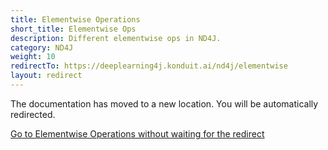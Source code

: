 ```yaml
---
title: Elementwise Operations
short_title: Elementwise Ops
description: Different elementwise ops in ND4J.
category: ND4J
weight: 10
redirectTo: https://deeplearning4j.konduit.ai/nd4j/elementwise
layout: redirect
---
```


The documentation has moved to a new location. You will be automatically redirected.
            
[Go to Elementwise Operations without waiting for the redirect](https://deeplearning4j.konduit.ai/nd4j/elementwise)

        